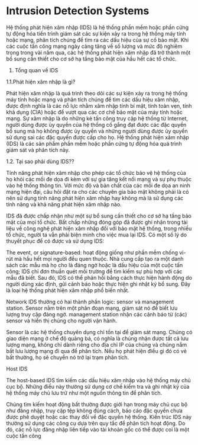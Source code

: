 # Intrusion Detection Systems

Hệ thống phát hiện xâm nhập (IDS) là hệ thống phần mềm hoặc phần cứng tự động hóa tiến trình giám sát các sự kiện xảy ra trong hệ thống máy tính hoặc mạng, phân tích chúng để tìm ra các dấu hiệu của sự cố bảo mật. Khi các cuộc tấn công mạng ngày càng tăng về số lượng và mức độ nghiêm trọng trong vài năm qua, các hệ thống phát hiện xâm nhập đã trở thành một bổ sung cần thiết cho cơ sở hạ tầng bảo mật của hầu hết các tổ chức.

1. Tổng quan về IDS

1.1.Phát hiện xâm nhập là gì?

Phát hiện xâm nhập là quá trình theo dõi các sự kiện xảy ra trong hệ thống máy tính hoặc mạng và phân tích chúng để tìm các dấu hiệu xâm nhập, được định nghĩa là các nỗ lực nhằm xâm nhập tính bí mật, tính toàn vẹn, tính khả dụng (CIA) hoặc để vượt qua các cơ chế bảo mật của máy tính hoặc mạng. Sự xâm nhập là do những kẻ tấn công truy cập hệ thống từ Internet, người dùng được ủy quyền của hệ thống cố gắng đạt được các đặc quyền bổ sung mà họ không được ủy quyền và những người dùng được ủy quyền sử dụng sai các đặc quyền được cấp cho họ. Hệ thống phát hiện xâm nhập (IDS) là các sản phẩm phần mềm hoặc phần cứng tự động hóa quá trình giám sát và phân tích này.

1.2. Tại sao phải dùng IDS??

Tính năng phát hiện xâm nhập cho phép các tổ chức bảo vệ hệ thống của họ khỏi các mối đe dọa đi kèm với sự gia tăng kết nối mạng và sự phụ thuộc vào hệ thống thông tin.
Với mức độ và bản chất của các mối đe dọa an ninh mạng hiện đại, câu hỏi đặt ra cho các chuyên gia bảo mật không phải là có nên sử dụng tính năng phát hiện xâm nhập hay không mà là sử dụng các tính năng và khả năng phát hiện xâm nhập nào.

IDS đã được chấp nhận như một sự bổ sung cần thiết cho cơ sở hạ tầng bảo mật của mọi tổ chức. Bất chấp những đóng góp đã được ghi nhận trong tài liệu về công nghệ phát hiện xâm nhập đối với bảo mật hệ thống, trong nhiều tổ chức, người ta vẫn phải biện minh cho việc mua lại IDS. Có một số lý do thuyết phục để có được và sử dụng IDS:


The event, or signature-based: hoạt động giống như phần mềm chống vi-rút mà hầu hết mọi người đều quen thuộc. Nhà cung cấp tạo ra một danh sách các mẫu mà họ cho là đáng ngờ hoặc là dấu hiệu của một cuộc tấn công; IDS chỉ đơn thuần quét môi trường để tìm kiếm sự phù hợp với các mẫu đã biết. Sau đó, IDS có thể phản hồi bằng cách thực hiện hành động do người dùng xác định, gửi cảnh báo hoặc thực hiện ghi nhật ký bổ sung. Đây là loại hệ thống phát hiện xâm nhập phổ biến nhất.

Network IDS thường có hai thành phần logic: sensor và management station. Sensor nằm trên một phân đoạn mạng, giám sát nó để biết lưu lượng truy cập đáng ngờ. management station nhận các cảnh báo từ (các) sensor và hiển thị chúng cho người vận hành.

Sensor là các hệ thống chuyên dụng chỉ tồn tại để giám sát mạng. Chúng có giao diện mạng ở chế độ quảng bá, có nghĩa là chúng nhận được tất cả lưu lượng mạng, không chỉ dành riêng cho địa chỉ IP của chúng và chúng nắm bắt lưu lượng mạng đi qua để phân tích. Nếu họ phát hiện điều gì đó có vẻ bất thường, họ sẽ chuyển nó trở lại trạm phân tích.

Host IDS

The host-based IDS tìm kiếm các dấu hiệu xâm nhập vào hệ thống máy chủ cục bộ. Những điều này thường sử dụng cơ chế kiểm tra và ghi nhật ký của hệ thống máy chủ lưu trữ như một nguồn thông tin để phân tích.

Chúng tìm kiếm hoạt động bất thường được giới hạn trong máy chủ cục bộ như đăng nhập, truy cập tệp không đúng cách, báo cáo đặc quyền chưa được phê duyệt hoặc các thay đổi về đặc quyền hệ thống. Kiến trúc IDS này thường sử dụng các công cụ dựa trên quy tắc để phân tích hoạt động. Do đó, các nỗ lực đăng nhập liên tiếp vào tài khoản gốc có thể được coi là một cuộc tấn công
